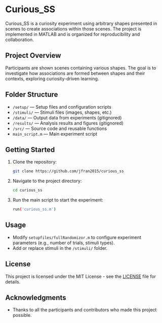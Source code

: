 # Curious_SS

Curious_SS is a curiosity experiment using arbitrary shapes presented in scenes to create associations within those scenes. The project is implemented in MATLAB and is organized for reproducibility and collaboration.

## Project Overview

Participants are shown scenes containing various shapes. The goal is to investigate how associations are formed between shapes and their contexts, exploring curiosity-driven learning.

## Folder Structure

- `/setup/` — Setup files and configuration scripts
- `/stimuli/` — Stimuli files (images, shapes, etc.)
- `/data/` — Output data from experiments (gitignored)
- `/results/` — Analysis results and figures (gitignored)
- `/src/` — Source code and reusable functions
- `main_script.m` — Main experiment script

## Getting Started

1. Clone the repository:
   ```sh
   git clone https://github.com/jfran2015/curious_ss
   ```
2. Navigate to the project directory:
   ```sh
   cd curious_ss
   ```

4. Run the main script to start the experiment:
   ```sh
   run('curious_ss.m')
   ```

## Usage

- Modify `setupfiles/fullRandomizor.m` to configure experiment parameters (e.g., number of trials, stimuli types).
- Add or replace stimuli in the `/stimuli/` folder.

## License

This project is licensed under the MIT License - see the [LICENSE](LICENSE) file for details.

## Acknowledgments

- Thanks to all the participants and contributors who made this project possible.

